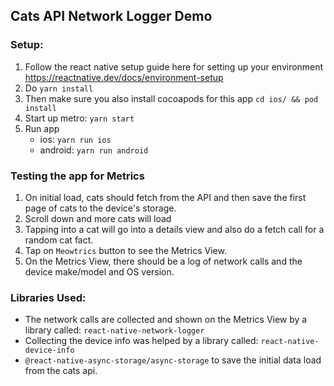 ## Cats API Network Logger Demo

### Setup: 
1. Follow the react native setup guide here for setting up your environment https://reactnative.dev/docs/environment-setup
2. Do `yarn install`
3. Then make sure you also install cocoapods for this app `cd ios/ && pod install`
4. Start up metro: `yarn start`
5. Run app
	- ios: `yarn run ios`
	- android: `yarn run android`


### Testing the app for Metrics
1. On initial load, cats should fetch from the API and then save the first page of cats to the device's storage.
2. Scroll down and more cats will load 
3. Tapping into a cat will go into a details view and also do a fetch call for a random cat fact.
4. Tap on `Meowtrics` button to see the Metrics View.
5. On the Metrics View, there should be a log of network calls and the device make/model and OS version.

### Libraries Used:
- The network calls are collected and shown on the Metrics View by a library called:  `react-native-network-logger`
- Collecting the device info was helped by a library called: `react-native-device-info`
- `@react-native-async-storage/async-storage` to save the initial data load from the cats api. 